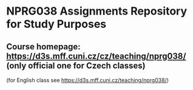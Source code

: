 # NPRG038 Assignments Repository for Study Purposes

## Course homepage: https://d3s.mff.cuni.cz/cz/teaching/nprg038/ (only official one for Czech classes)
(for English class see https://d3s.mff.cuni.cz/teaching/nprg038/)
